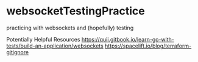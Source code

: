# websocketTestingPractice
practicing with websockets and (hopefully) testing

Potentially Helpful Resources
https://quii.gitbook.io/learn-go-with-tests/build-an-application/websockets
https://spacelift.io/blog/terraform-gitignore